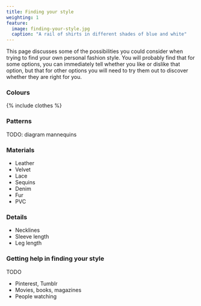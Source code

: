 ```yaml
---
title: Finding your style
weighting: 1
feature:
  image: finding-your-style.jpg
  caption: "A rail of shirts in different shades of blue and white"
---
```


This page discusses some of the possibilities you could consider when trying to find your own personal fashion style. You will probably find that for some options, you can immediately tell whether you like or dislike that option, but that for other options you will need to try them out to discover whether they are right for you.

### Colours

{% include clothes %}

### Patterns

TODO: diagram mannequins

### Materials

- Leather
- Velvet
- Lace
- Sequins
- Denim
- Fur
- PVC

### Details

- Necklines
- Sleeve length
- Leg length

### Getting help in finding your style

TODO

- Pinterest, Tumblr
- Movies, books, magazines
- People watching
